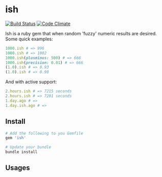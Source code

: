 # ish

<!-- [![Gem Version](https://badge.fury.io/rb/ish.png)](http://badge.fury.io/rb/ish) -->
[![Build Status](https://secure.travis-ci.org/spilliton/ish.png?branch=master)](http://travis-ci.org/spilliton/ish)
[![Code Climate](https://codeclimate.com/github/spilliton/ish.png)](https://codeclimate.com/github/spilliton/ish)

Ish is a ruby gem that when random 'fuzzy' numeric results are desired.  Some quick examples:

``` ruby
1000.ish # => 996
1000.ish # => 1002
1000.ish(plusminus: 500) # => 666
1000.ish(precision: 0.01) # => 666
(1.0).ish # => 0.93
(1.0).ish # => 0.98
```

And with active support:

``` ruby
2.hours.ish # => 7215 seconds
2.hours.ish # => 7201 seconds
1.day.ago # => 
1.day.ish.ago # => 
```


## Install

``` ruby
# Add the following to you Gemfile
gem 'ish'

# Update your bundle
bundle install
```

## Usages
